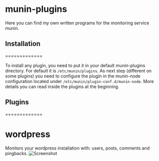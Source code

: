 munin-plugins
=============

Here you can find my own written programs for the monitoring service munin.

## Installation
=============

To install any plugin, you need to put it in your default munin-plugins directory. For default it is `/etc/munin/plugins`. As next step (different on some plugins) you need to configure the plugin in the munin-node configuration located under `/etc/munin/plugin-conf.d/munin-node`. More details you can read inside the plugins at the beginning.

## Plugins
=============

# wordpress
Monitors your wordpress installation with: users, posts, comments and pingbacks.
![Screenshot](https://munin.pkern.at/pkern.at/s1.pkern.at/wordpress_pkern_at-month.png "Screenshot")
